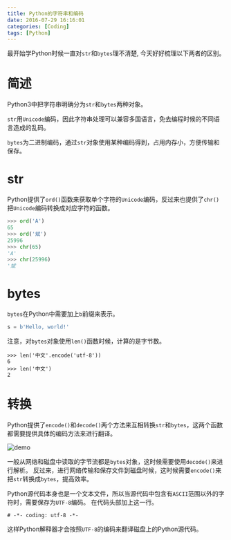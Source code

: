```yaml
---
title: Python的字符串和编码
date: 2016-07-29 16:16:01
categories: [Coding]
tags: [Python]
---
```


最开始学Python时候一直对`str`和`bytes`理不清楚, 今天好好梳理以下两者的区别。

<!--more-->

# 简述

Python3中把字符串明确分为`str`和`bytes`两种对象。

`str`用`Unicode`编码，因此字符串处理可以兼容多国语言，免去编程时候的不同语言造成的乱码。

`bytes`为二进制编码，通过`str`对象使用某种编码得到，占用内存小，方便传输和保存。


# str

Python提供了`ord()`函数来获取单个字符的`Unicode`编码，反过来也提供了`chr()`把`Unicode`编码转换成对应字符的函数。

```python
>>> ord('A')
65
>>> ord('斌')
25996
>>> chr(65)
'A'
>>> chr(25996)
'斌
```
# bytes

`bytes`在Python中需要加上`b`前缀来表示。

```python
s = b'Hello, world!'
```


注意，对`bytes`对象使用`len()`函数时候，计算的是字节数。

```
>>> len('中文'.encode('utf-8'))
6
>>> len('中文')
2
```

# 转换

Python提供了`encode()`和`decode()`两个方法来互相转换`str`和`bytes`，这两个函数都需要提供具体的编码方法来进行翻译。

![demo](/images/Python的字符串和编码/demo.png) 

一般从网络和磁盘中读取的字节流都是`bytes`对象，这时候需要使用`decode()`来进行解析。
反过来，进行网络传输和保存文件到磁盘时候，这时候需要`encode()`来把`str`转换成`bytes`，提高效率。

Python源代码本身也是一个文本文件，所以当源代码中包含有`ASCII`范围以外的字符时，需要保存为`UTF-8`编码。
在代码头部加上这一行。

```
# -*- coding: utf-8 -*-
```

这样Python解释器才会按照`UTF-8`的编码来翻译磁盘上的Python源代码。

